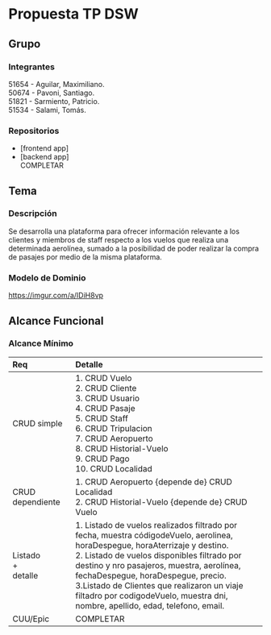 # Propuesta TP DSW

## Grupo
### Integrantes
51654 - Aguilar, Maximiliano.<br>
50674 - Pavoni, Santiago.<br>
51821 - Sarmiento, Patricio.<br>
51534 - Salami, Tomás.


### Repositorios
* [frontend app]
* [backend app]  <br>
COMPLETAR

## Tema
### Descripción
Se desarrolla una plataforma para ofrecer información relevante a los clientes y miembros de staff respecto a los vuelos que realiza una determinada aerolínea, sumado a la posibilidad de poder realizar la compra de pasajes por medio de la misma plataforma.

### Modelo de Dominio
https://imgur.com/a/IDiH8vp

## Alcance Funcional 

### Alcance Mínimo

|Req|Detalle|
|:-|:-|
|CRUD simple|1. CRUD Vuelo<br>2. CRUD Cliente<br>3. CRUD Usuario<br>4. CRUD Pasaje<br>5. CRUD Staff<br>6. CRUD Tripulacion<br>7. CRUD Aeropuerto<br>8. CRUD Historial-Vuelo<br>9. CRUD Pago<br>10. CRUD Localidad|
|CRUD dependiente|1. CRUD Aeropuerto {depende de} CRUD Localidad<br> 2. CRUD Historial-Vuelo {depende de} CRUD Vuelo|
|Listado<br>+<br>detalle| 1. Listado de vuelos realizados filtrado por fecha, muestra códigodeVuelo, aerolinea, horaDespegue, horaAterrizaje y destino.<br> 2. Listado de vuelos disponibles filtrado por destino y nro pasajeros, muestra, aerolínea, fechaDespegue, horaDespegue,  precio. <br> 3.Listado de Clientes que realizaron un viaje filtadro por codigodeVuelo, muestra dni, nombre, apellido, edad, telefono, email.|
|CUU/Epic|COMPLETAR|
